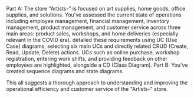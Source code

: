 Part A:
The store "Artists-" is focused on art supplies, home goods, office supplies, and solutions. You've assessed the current state of operations including employee management, financial management, inventory management, product management, and customer service across three main areas: product sales, workshops, and home deliveries (especially relevant in the COVID era).
detailed these requirements using UC (Use Case) diagrams, selecting six main UCs and directly related CRUD (Create, Read, Update, Delete) actions. UCs such as online purchase, workshop registration, entering work shifts, and providing feedback on other employees are highlighted, alongside a CD (Class Diagram).
Part B:
You've created sequence diagrams and state diagrams.

This all suggests a thorough approach to understanding and improving the operational efficiency and customer service of the "Artists-" store.
